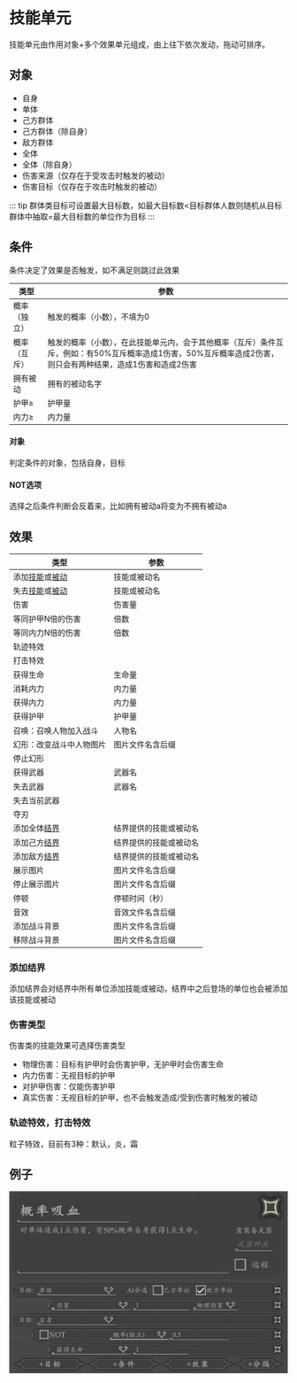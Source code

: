 # 技能单元
技能单元由作用对象+多个效果单元组成，由上往下依次发动，拖动可排序。

## 对象
- 自身
- 单体
- 己方群体
- 己方群体（除自身）
- 敌方群体
- 全体
- 全体（除自身）
- 伤害来源（仅存在于受攻击时触发的被动）
- 伤害目标（仅存在于攻击时触发的被动）

::: tip
群体类目标可设置最大目标数，如最大目标数<目标群体人数则随机从目标群体中抽取=最大目标数的单位作为目标
:::

## 条件
条件决定了效果是否触发，如不满足则跳过此效果

|类型|参数|
| --- | ----------- |
|概率（独立）|触发的概率（小数），不填为0|
|概率（互斥）|触发的概率（小数），在此技能单元内，会于其他概率（互斥）条件互斥，例如：有50%互斥概率造成1伤害，50%互斥概率造成2伤害，则只会有两种结果，造成1伤害和造成2伤害|
|拥有被动|拥有的被动名字|
|护甲≥|护甲量|
|内力≥|内力量|

#### 对象
判定条件的对象，包括自身，目标

#### NOT选项
选择之后条件判断会反着来，比如拥有被动a将变为不拥有被动a

## 效果

|类型|参数|
| --- | ----------- |
|添加[技能](./spell.html)或[被动](./passive.html)|技能或被动名|
|失去[技能](./spell.html)或[被动](./passive.html)|技能或被动名|
|伤害|伤害量|
|等同护甲N倍的伤害|倍数|
|等同内力N倍的伤害|倍数|
|轨迹特效||
|打击特效||
|获得生命|生命量|
|消耗内力|内力量|
|获得内力|内力量|
|获得护甲|护甲量|
|召唤：召唤人物加入战斗|人物名|
|幻形：改变战斗中人物图片|图片文件名含后缀|
|停止幻形||
|获得武器|武器名|
|失去武器|武器名|
|失去当前武器||
|夺刃||
|添加全体[结界](#添加结界)|结界提供的技能或被动名|
|添加己方[结界](#添加结界)|结界提供的技能或被动名|
|添加敌方[结界](#添加结界)|结界提供的技能或被动名|
|展示图片|图片文件名含后缀|
|停止展示图片|图片文件名含后缀|
|停顿|停顿时间（秒）|
|音效|音效文件名含后缀|
|添加战斗背景|图片文件名含后缀|
|移除战斗背景|图片文件名含后缀|

### 添加结界
添加结界会对结界中所有单位添加技能或被动，结界中之后登场的单位也会被添加该技能或被动

### 伤害类型
伤害类的技能效果可选择伤害类型
- 物理伤害：目标有护甲时会伤害护甲，无护甲时会伤害生命
- 内力伤害：无视目标的护甲
- 对护甲伤害：仅能伤害护甲
- 真实伤害：无视目标的护甲，也不会触发造成/受到伤害时触发的被动
### 轨迹特效，打击特效
粒子特效，目前有3种：默认，炎，霜

## 例子
![技能](../../assets/spell.jpg)
